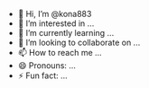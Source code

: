 - 👋 Hi, I’m @kona883
- 👀 I’m interested in ...
- 🌱 I’m currently learning ...
- 💞️ I’m looking to collaborate on ...
- 📫 How to reach me ...
- 😄 Pronouns: ...
- ⚡ Fun fact: ...

<!---
kona883/kona883 is a ✨ special ✨ repository because its `README.md` (this file) appears on your GitHub profile.
You can click the Preview link to take a look at your changes.
--->
